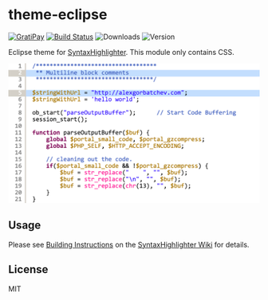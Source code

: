 # theme-eclipse

[![GratiPay](https://img.shields.io/gratipay/user/alexgorbatchev.svg)](https://gratipay.com/alexgorbatchev/)
[![Build Status](https://travis-ci.org/syntaxhighlighter/theme-eclipse.svg)](https://travis-ci.org/syntaxhighlighter/theme-eclipse)
![Downloads](https://img.shields.io/npm/dm/theme-eclipse.svg)
![Version](https://img.shields.io/npm/v/theme-eclipse.svg)

Eclipse theme for [SyntaxHighlighter](https://github.com/syntaxhighlighter/syntaxhighlighter). This module only contains CSS.

<img src="screenshot.png" width="640" />

## Usage

Please see [Building Instructions](https://github.com/syntaxhighlighter/syntaxhighlighter/wiki/Building) on the [SyntaxHighlighter Wiki](https://github.com/syntaxhighlighter/syntaxhighlighter/wiki) for details.

## License

MIT
